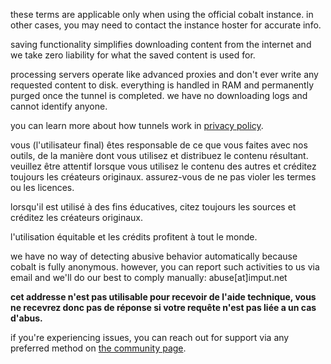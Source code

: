 <script lang="ts">
    import { t } from "$lib/i18n/translations";
    import SectionHeading from "$components/misc/SectionHeading.svelte";
</script>

<section id="general">
<SectionHeading
    title={$t("about.heading.general")}
    sectionId="general"
/>

these terms are applicable only when using the official cobalt instance. in
other cases, you may need to contact the instance hoster for accurate info.
</section>

<section id="saving">
<SectionHeading
    title={$t("about.heading.saving")}
    sectionId="saving"
/>

saving functionality simplifies downloading content from the internet and we
take zero liability for what the saved content is used for.

processing servers operate like advanced proxies and don't ever write any
requested content to disk. everything is handled in RAM and permanently purged
once the tunnel is completed. we have no downloading logs and cannot identify
anyone.

you can learn more about how tunnels work in [privacy policy](/about/privacy).
</section>

<section id="responsibility">
<SectionHeading
    title={$t("about.heading.responsibility")}
    sectionId="responsibility"
/>

vous (l'utilisateur final) êtes responsable de ce que vous faites avec nos
outils, de la manière dont vous utilisez et distribuez le contenu résultant.
veuillez être attentif lorsque vous utilisez le contenu des autres et créditez
toujours les créateurs originaux. assurez-vous de ne pas violer les termes ou
les licences.

lorsqu'il est utilisé à des fins éducatives, citez toujours les sources et
créditez les créateurs originaux.

l'utilisation équitable et les crédits profitent à tout le monde.
</section>

<section id="abuse">
<SectionHeading
    title={$t("about.heading.abuse")}
    sectionId="abuse"
/>

we have no way of detecting abusive behavior automatically because cobalt is
fully anonymous. however, you can report such activities to us via email and
we'll do our best to comply manually: abuse[at]imput.net

**cet addresse n'est pas utilisable pour recevoir de l'aide technique, vous ne
recevrez donc pas de réponse si votre requête n'est pas liée a un cas d'abus.**

if you're experiencing issues, you can reach out for support via any preferred
method on [the community page](/about/community).
</section>
